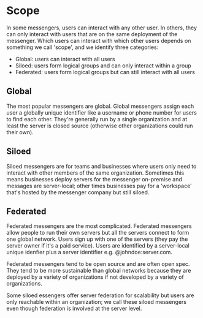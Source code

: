 # Scope
In some messengers, users can interact with any other user. In others, they can only interact with users that are on the same deployment of the messenger. Which users can interact with which other users depends on something we call 'scope', and we identify three categories:
* Global: users can interact with all users
* Siloed: users form logical groups and can only interact within a group
* Federated: users form logical groups but can still interact with all users

## Global
The most popular messengers are global. Global messengers assign each user a globally unique identifier like a username or phone number for users to find each other. They're generally run by a single organization and at least the server is closed source (otherwise other organizations could run their own).

## Siloed
Siloed messengers are for teams and businesses where users only need to interact with other members of the same organization. Sometimes this means businesses deploy servers for the messenger on-premise and messages are server-local; other times businesses pay for a 'workspace' that's hosted by the messenger company but still siloed.

## Federated
Federated messengers are the most complicated. Federated messengers allow people to run their own servers but all the servers connect to form one global network. Users sign up with one of the servers (they pay the server owner if it's a paid service). Users are identified by a server-local unique idenfier plus a server identifier e.g. @johndoe:server.com.

Federated messengers tend to be open source and are often open spec. They tend to be more sustainable than global networks because they are deployed by a variety of organizations if not developed by a variety of organizations.

Some siloed essengers offer server federation for scalability but users are only reachable within an organization; we call these siloed messengers even though federation is involved at the server level.
